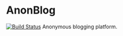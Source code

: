 # AnonBlog
[![Build Status](https://travis-ci.org/PureMunky/AnonBlog.png?branch=master)](https://travis-ci.org/PureMunky/AnonBlog)
Anonymous blogging platform.
